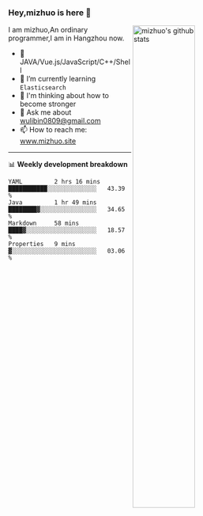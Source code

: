 ### Hey,mizhuo is here 👋

<img align="right" alt="mizhuo's github stats" width="50%" src="https://github-readme-stats.vercel.app/api?username=mizhuo&theme=tokyonight&show_icons=true">

I am mizhuo,An ordinary programmer,I am in Hangzhou now.

- 🔭 JAVA/Vue.js/JavaScript/C++/Shell
- 🌱 I’m currently learning `Elasticsearch`
- 🤔 I'm thinking about how to become stronger
- 💬 Ask me about wulibin0809@gmail.com
- 📫 How to reach me: www.mizhuo.site

---
📊 **Weekly development breakdown**

<!--START_SECTION:waka-->
```text
YAML         2 hrs 16 mins   ███████████░░░░░░░░░░░░░░   43.39 % 
Java         1 hr 49 mins    ████████▓░░░░░░░░░░░░░░░░   34.65 % 
Markdown     58 mins         ████▓░░░░░░░░░░░░░░░░░░░░   18.57 % 
Properties   9 mins          ▓░░░░░░░░░░░░░░░░░░░░░░░░   03.06 % 
```
<!--END_SECTION:waka-->
